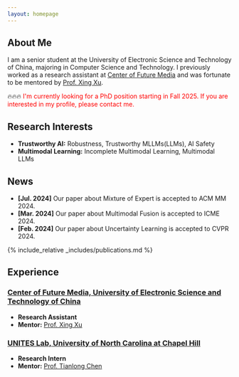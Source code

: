 ```yaml
---
layout: homepage
---
```


## About Me

I am a senior student at the University of Electronic Science and Technology of China, majoring in Computer Science and Technology. 
I previously worked as a research assistant at [Center of Future Media](https://cfm.uestc.edu.cn/index) and was fortunate to be mentored by [Prof. Xing Xu](https://interxuxing.github.io/). 


🔥🔥🔥 <span style="color: red;">I'm currently looking for a PhD position starting in Fall 2025. If you are interested in my profile, please contact me.</span>

## Research Interests

- **Trustworthy AI:** Robustness, Trustworthy MLLMs(LLMs), AI Safety
- **Multimodal Learning:** Incomplete Multimodal Learning, Multimodal LLMs

## News

- **[Jul. 2024]** Our paper about Mixture of Expert is accepted to ACM MM 2024.
- **[Mar. 2024]** Our paper about Multimodal Fusion is accepted to ICME 2024.
- **[Feb. 2024]** Our paper about Uncertainty Learning is accepted to CVPR 2024.

{% include_relative _includes/publications.md %}

## Experience

### [Center of Future Media, University of Electronic Science and Technology of China](https://cfm.uestc.edu.cn/index)

- **Research Assistant**
- **Mentor:** [Prof. Xing Xu](https://interxuxing.github.io/)

### [UNITES Lab, University of North Carolina at Chapel Hill](https://tianlong-chen.github.io/index.html#lab)

- **Research Intern**
- **Mentor:** [Prof. Tianlong Chen](https://tianlong-chen.github.io/)
